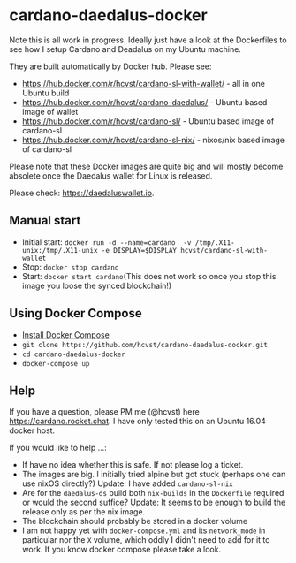 # cardano-daedalus-docker
Note this is all work in progress. Ideally just have a look at the Dockerfiles to see
how I setup Cardano and Deadalus on my Ubuntu machine. 

They are built automatically by Docker hub. Please see:
- https://hub.docker.com/r/hcvst/cardano-sl-with-wallet/ - all in one Ubuntu build
- https://hub.docker.com/r/hcvst/cardano-daedalus/ - Ubuntu based image of wallet
- https://hub.docker.com/r/hcvst/cardano-sl/ - Ubuntu based image of cardano-sl
- https://hub.docker.com/r/hcvst/cardano-sl-nix/ - nixos/nix based image of cardano-sl

Please note that these Docker images are quite big and will
mostly become absolete once the Daedalus wallet for Linux is released.

Please check: https://daedaluswallet.io.

## Manual start
- Initial start: `docker run -d --name=cardano  -v /tmp/.X11-unix:/tmp/.X11-unix -e DISPLAY=$DISPLAY hcvst/cardano-sl-with-wallet`
- Stop: `docker stop cardano`
- Start: `docker start cardano`(This does not work so once you stop this image you loose the synced blockchain!)

## Using Docker Compose
- [Install Docker Compose](https://docs.docker.com/compose/install/)
- `git clone https://github.com/hcvst/cardano-daedalus-docker.git`  
- `cd cardano-daedalus-docker` 
- `docker-compose up`

## Help
If you have a question, please PM me (@hcvst) here https://cardano.rocket.chat. I have only tested this on an Ubuntu 16.04 docker host. 

If you would like to help ...:
- If have no idea whether this is safe. If not please log a ticket.
- The images are big. I initially tried alpine but got stuck (perhaps one can use nixOS directly?) Update: I have added `cardano-sl-nix`
- Are for the `daedalus-ds` build both `nix-builds` in the `Dockerfile` required or would the second suffice? Update: It seems to be enough to build the release only as per the nix image.
- The blockchain should probably be stored in a docker volume
- I am not happy yet with `docker-compose.yml` and its `network_mode` in particular nor the `X` volume, which oddly I didn't need to add for it to work. If you know docker compose please take a look.
